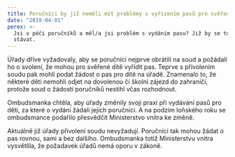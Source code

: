```yaml
---
title: Poručníci by již neměli mít problémy s vyřízením pasů pro svěřené děti
date: "2019-04-01"
perex: >-
  Jsi v péči poručníků a měl/a jsi problém s vydáním pasu? Již by se to nemělo
  stávat.
---
```




Úřady dříve vyžadovaly, aby se poručníci nejprve obrátili na soud a požádali ho o svolení, že mohou pro svěřené dítě vyřídit pas. Teprve s přivolením soudu pak mohli podat žádost o pas pro dítě na úřadě. Znamenalo to, že některé děti nemohli odjet na dovolenou či školní zájezd do zahraničí, protože soud o žádosti poručníků nestihl včas rozhodnout.



Ombudsmanka chtěla, aby úřady změnily svoji praxi při vydávání pasů pro děti, za které o vydání  žádali jejich poručníci. A na podzim loňského roku se ombudsmance podařilo přesvědčit Ministerstvo vnitra ke změně. 



Aktuálně již úřady přivolení soudu nevyžadují. Poručníci tak mohou žádat o pas rovnou, sami a bez dalšího. Ombudsmanka totiž Ministerstvu vnitra vysvětlila, že požadavek úřadů nemá oporu v zákoně.


